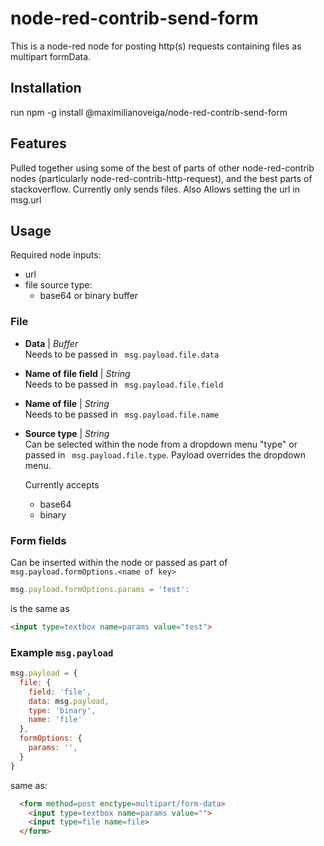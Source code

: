 # node-red-contrib-send-form
This is a node-red node for posting http(s) requests containing files as multipart formData.

## Installation
run npm -g install @maximilianoveiga/node-red-contrib-send-form

## Features
Pulled together using some of the best of parts of other node-red-contrib nodes (particularly node-red-contrib-http-request), and the best parts of stackoverflow.
Currently only sends files. Also Allows setting the url in msg.url

## Usage
Required node inputs:
* url 
* file source type:
  - base64 or binary buffer

### File

* **Data**  | *Buffer*   
Needs to be passed in  ``` msg.payload.file.data```
* **Name of file field** | *String*    
Needs to be passed in  ``` msg.payload.file.field```

* **Name of file** | *String*   
Needs to be passed in  ``` msg.payload.file.name```

* **Source type** | *String*   
Can be selected within the node from a dropdown menu "type" or passed in ``` msg.payload.file.type```. Payload overrides the dropdown menu.

   Currently accepts  
   - base64
   - binary

### Form fields

Can be inserted within the node or passed as part of ```msg.payload.formOptions.<name of key>```

```javascript
msg.payload.formOptions.params = 'test':
```
is the same as

```html
<input type=textbox name=params value="test">
```

### Example ```msg.payload```
 
  ```javascript
  msg.payload = {
    file: {
      field: 'file',
      data: msg.payload,
      type: 'binary',
      name: 'file'
    },
    formOptions: {
      params: '',
    }
  }
```
same as:

```html
  <form method=post enctype=multipart/form-data>
    <input type=textbox name=params value="">
    <input type=file name=file>
  </form>
```
